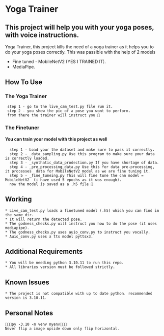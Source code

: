 # Yoga Trainer


## This project will help you with your yoga poses, with voice instructions.
Yoga Trainer, this project kills the need of a yoga trainer as it helps you to do your yoga poses correctly. This was passible with the help of 2 models
* Fine tuned - MobileNetV2 (YES I TRAINED IT).
* MediaPipe.


## How To Use 
  ### The Yoga Trainer
     step 1 - go to the live_cam_test.py file run it.
     step 2 - you show the pic of a pose you want to perform.
     from there the trainer will instruct you 🎉
  ### The Finetuner 
  #### You can train your model with this project as well
      step 1 - Load your the dataset and make sure to pass it correctly.
      step 2 - _data_sampling.py Use this program to make sure your data is correctly loaded.
      step 3 - _synthatic_data_prodection.py If you have shortage of data.
      step 4 - _pre_processing_data.py Use this for data pre-processing, it processes  data for MobileNetV2 model as we are fine tuning it.
      step 5 - _fine_tuneing.py This will fine tune the cnn model = MobileNetV2  (i have used 5 epochs as it was enough).
      now the model is saved as a .h5 file 🎉


## Working
    * Live_cam_test.py loads a finetuned model (.h5) which you can find in the same dir.
    * It will return the detected pose.
    * The godness_checks.py will instruct you how to do the pose (it uses mediapipe).
    * The godness_checks.py uses auio_conv.py to instruct you vocally.
    * Auio_conv.py uses a tts model pyttsx3.


## Additional Requirements
    * You will be needing python 3.10.11 to run this repo.
    * All libraries version must be followed strictly.


## Known Issues 
    * The project is not compatible with up to date python. recommended version is 3.10.11.


## Personal Notes
    🔴🔴🔴py -3.10 -m venv myenv🔴🔴🔴
    Never flip a image upside down only flip horizontal.

